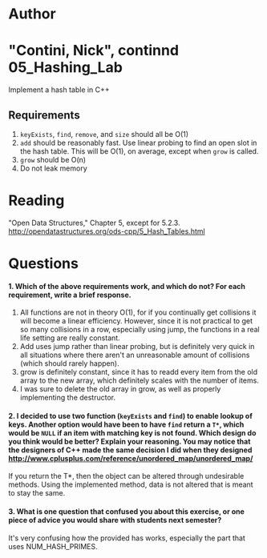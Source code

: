 Author
==========
"Contini, Nick", continnd
05_Hashing_Lab
==============

Implement a hash table in C++

Requirements
------------

1. `keyExists`, `find`, `remove`, and `size` should all be O(1)
2. `add` should be reasonably fast. Use linear probing to find an open slot in the hash table. This will be O(1), on average, except when `grow` is called.
3. `grow` should be O(n)
4. Do not leak memory


Reading
=======
"Open Data Structures," Chapter 5, except for 5.2.3. http://opendatastructures.org/ods-cpp/5_Hash_Tables.html

Questions
=========

#### 1. Which of the above requirements work, and which do not? For each requirement, write a brief response.

1. All functions are not in theory O(1), for if you continually get collisions it will become a linear efficiency. However, since it is not practical to get so many collisions in a row, especially using jump, the functions in a real life setting are really constant.
2. Add uses jump rather than linear probing, but is definitely very quick in all situations where there aren't an unreasonable amount of collisions (which should rarely happen).
3. grow is definitely constant, since it has to readd every item from the old array to the new array, which definitely scales with the number of items.
4. I was sure to delete the old array in grow, as well as properly implementing the destructor.

#### 2. I decided to use two function (`keyExists` and `find`) to enable lookup of keys. Another option would have been to have `find` return a `T*`, which would be `NULL` if an item with matching key is not found. Which design do you think would be better? Explain your reasoning. You may notice that the designers of C++ made the same decision I did when they designed http://www.cplusplus.com/reference/unordered_map/unordered_map/

If you return the T*, then the object can be altered through undesirable methods. Using the implemented method, data is not altered that is meant to stay the same.

#### 3. What is one question that confused you about this exercise, or one piece of advice you would share with students next semester?

It's very confusing how the provided has works, especially the part that uses NUM_HASH_PRIMES.